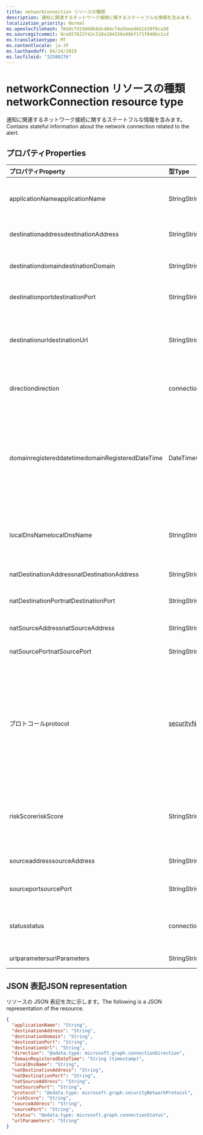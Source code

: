 ```yaml
---
title: networkConnection リソースの種類
description: 通知に関連するネットワーク接続に関するステートフルな情報を含みます。
localization_priority: Normal
ms.openlocfilehash: 78ddcfd19d68b8dcd64c74a5beed6d1430f0ca38
ms.sourcegitcommit: 0ce657622f42c510a104156a96bf1f1f040bc1cd
ms.translationtype: MT
ms.contentlocale: ja-JP
ms.lasthandoff: 04/24/2019
ms.locfileid: "32580276"
---
```

# <a name="networkconnection-resource-type"></a><span data-ttu-id="92399-103">networkConnection リソースの種類</span><span class="sxs-lookup"><span data-stu-id="92399-103">networkConnection resource type</span></span>

<span data-ttu-id="92399-104">通知に関連するネットワーク接続に関するステートフルな情報を含みます。</span><span class="sxs-lookup"><span data-stu-id="92399-104">Contains stateful information about the network connection related to the alert.</span></span>

## <a name="properties"></a><span data-ttu-id="92399-105">プロパティ</span><span class="sxs-lookup"><span data-stu-id="92399-105">Properties</span></span>

| <span data-ttu-id="92399-106">プロパティ</span><span class="sxs-lookup"><span data-stu-id="92399-106">Property</span></span>   | <span data-ttu-id="92399-107">型</span><span class="sxs-lookup"><span data-stu-id="92399-107">Type</span></span>|<span data-ttu-id="92399-108">説明</span><span class="sxs-lookup"><span data-stu-id="92399-108">Description</span></span>|
|:---------------|:--------|:----------|
|<span data-ttu-id="92399-109">applicationName</span><span class="sxs-lookup"><span data-stu-id="92399-109">applicationName</span></span>|<span data-ttu-id="92399-110">String</span><span class="sxs-lookup"><span data-stu-id="92399-110">String</span></span>|<span data-ttu-id="92399-111">ネットワーク接続を管理しているアプリケーションの名前 (例: Facebook、SMTP など)。</span><span class="sxs-lookup"><span data-stu-id="92399-111">Name of the application managing the network connection (for example, Facebook, SMTP, etc.).</span></span>|
|<span data-ttu-id="92399-112">destinationaddress</span><span class="sxs-lookup"><span data-stu-id="92399-112">destinationAddress</span></span>|<span data-ttu-id="92399-113">String</span><span class="sxs-lookup"><span data-stu-id="92399-113">String</span></span>|<span data-ttu-id="92399-114">宛先 IP アドレス (ネットワーク接続の場合)。</span><span class="sxs-lookup"><span data-stu-id="92399-114">Destination IP address (of the network connection).</span></span>|
|<span data-ttu-id="92399-115">destinationdomain</span><span class="sxs-lookup"><span data-stu-id="92399-115">destinationDomain</span></span>|<span data-ttu-id="92399-116">String</span><span class="sxs-lookup"><span data-stu-id="92399-116">String</span></span>|<span data-ttu-id="92399-117">宛先 URL の宛先ドメイン部分。</span><span class="sxs-lookup"><span data-stu-id="92399-117">Destination domain portion of the destination URL.</span></span> <span data-ttu-id="92399-118">(' www.contoso.com ' など)。</span><span class="sxs-lookup"><span data-stu-id="92399-118">(for example 'www.contoso.com').</span></span>|
|<span data-ttu-id="92399-119">destinationport</span><span class="sxs-lookup"><span data-stu-id="92399-119">destinationPort</span></span>|<span data-ttu-id="92399-120">String</span><span class="sxs-lookup"><span data-stu-id="92399-120">String</span></span>|<span data-ttu-id="92399-121">宛先ポート (ネットワーク接続の場合)。</span><span class="sxs-lookup"><span data-stu-id="92399-121">Destination port (of the network connection).</span></span>|
|<span data-ttu-id="92399-122">destinationurl</span><span class="sxs-lookup"><span data-stu-id="92399-122">destinationUrl</span></span>|<span data-ttu-id="92399-123">String</span><span class="sxs-lookup"><span data-stu-id="92399-123">String</span></span>|<span data-ttu-id="92399-124">ネットワーク接続 URL/URI 文字列。パラメーターを除外します。</span><span class="sxs-lookup"><span data-stu-id="92399-124">Network connection URL/URI string - excluding parameters.</span></span> <span data-ttu-id="92399-125">(' www.contoso.com/products/default.html ' など)</span><span class="sxs-lookup"><span data-stu-id="92399-125">(for example 'www.contoso.com/products/default.html')</span></span>|
|<span data-ttu-id="92399-126">direction</span><span class="sxs-lookup"><span data-stu-id="92399-126">direction</span></span>|<span data-ttu-id="92399-127">connectionDirection</span><span class="sxs-lookup"><span data-stu-id="92399-127">connectionDirection</span></span>|<span data-ttu-id="92399-128">ネットワーク接続の方向。</span><span class="sxs-lookup"><span data-stu-id="92399-128">Network connection direction.</span></span> <span data-ttu-id="92399-129">可能な値は `unknown`、`inbound`、`outbound` です。</span><span class="sxs-lookup"><span data-stu-id="92399-129">Possible values are: `unknown`, `inbound`, `outbound`.</span></span>|
|<span data-ttu-id="92399-130">domainregistereddatetime</span><span class="sxs-lookup"><span data-stu-id="92399-130">domainRegisteredDateTime</span></span>|<span data-ttu-id="92399-131">DateTimeOffset</span><span class="sxs-lookup"><span data-stu-id="92399-131">DateTimeOffset</span></span>|<span data-ttu-id="92399-132">宛先ドメインが登録された日付。</span><span class="sxs-lookup"><span data-stu-id="92399-132">Date when the destination domain was registered.</span></span> <span data-ttu-id="92399-133">Timestamp 型は、ISO 8601 形式を使用して日付と時刻の情報を表し、必ず UTC 時間です。</span><span class="sxs-lookup"><span data-stu-id="92399-133">The Timestamp type represents date and time information using ISO 8601 format and is always in UTC time.</span></span> <span data-ttu-id="92399-134">たとえば、2014 年 1 月 1 日午前 0 時 (UTC) は、次のようになります。`'2014-01-01T00:00:00Z'`</span><span class="sxs-lookup"><span data-stu-id="92399-134">For example, midnight UTC on Jan 1, 2014 would look like this: `'2014-01-01T00:00:00Z'`</span></span>|
|<span data-ttu-id="92399-135">localDnsName</span><span class="sxs-lookup"><span data-stu-id="92399-135">localDnsName</span></span>|<span data-ttu-id="92399-136">String</span><span class="sxs-lookup"><span data-stu-id="92399-136">String</span></span>|<span data-ttu-id="92399-137">ホストのローカル dns キャッシュに表示されるローカル dns 名解決方法 (たとえば、' hosts ' ファイルが改ざんされた場合)。</span><span class="sxs-lookup"><span data-stu-id="92399-137">The local DNS name resolution as it appears in the host's local DNS cache (for example, in case the 'hosts' file was tampered with).</span></span>|
|<span data-ttu-id="92399-138">natDestinationAddress</span><span class="sxs-lookup"><span data-stu-id="92399-138">natDestinationAddress</span></span>|<span data-ttu-id="92399-139">String</span><span class="sxs-lookup"><span data-stu-id="92399-139">String</span></span>|<span data-ttu-id="92399-140">ネットワークアドレス変換先 IP アドレス。</span><span class="sxs-lookup"><span data-stu-id="92399-140">Network Address Translation destination IP address.</span></span>|
|<span data-ttu-id="92399-141">natDestinationPort</span><span class="sxs-lookup"><span data-stu-id="92399-141">natDestinationPort</span></span>|<span data-ttu-id="92399-142">String</span><span class="sxs-lookup"><span data-stu-id="92399-142">String</span></span>|<span data-ttu-id="92399-143">ネットワークアドレス変換先ポート。</span><span class="sxs-lookup"><span data-stu-id="92399-143">Network Address Translation destination port.</span></span>|
|<span data-ttu-id="92399-144">natSourceAddress</span><span class="sxs-lookup"><span data-stu-id="92399-144">natSourceAddress</span></span>|<span data-ttu-id="92399-145">String</span><span class="sxs-lookup"><span data-stu-id="92399-145">String</span></span>|<span data-ttu-id="92399-146">ネットワークアドレス変換の送信元 IP アドレス。</span><span class="sxs-lookup"><span data-stu-id="92399-146">Network Address Translation source IP address.</span></span>|
|<span data-ttu-id="92399-147">natSourcePort</span><span class="sxs-lookup"><span data-stu-id="92399-147">natSourcePort</span></span>|<span data-ttu-id="92399-148">String</span><span class="sxs-lookup"><span data-stu-id="92399-148">String</span></span>|<span data-ttu-id="92399-149">ネットワークアドレス変換元ポート。</span><span class="sxs-lookup"><span data-stu-id="92399-149">Network Address Translation source port.</span></span>|
|<span data-ttu-id="92399-150">プロトコール</span><span class="sxs-lookup"><span data-stu-id="92399-150">protocol</span></span>|[<span data-ttu-id="92399-151">securityNetworkProtocol</span><span class="sxs-lookup"><span data-stu-id="92399-151">securityNetworkProtocol</span></span>](securitynetworkprotocol.md)|<span data-ttu-id="92399-152">ネットワークプロトコル。</span><span class="sxs-lookup"><span data-stu-id="92399-152">Network protocol.</span></span> <span data-ttu-id="92399-153">可能な値: `unknown`、 `ip` `icmp` `igmp` `ggp` `ipv4` `tcp` `pup` `udp` `idp` `ipv6` `ipv6RoutingHeader`、、、、、、、、、、、、 `ipv6FragmentHeader` `ipSecEncapsulatingSecurityPayload` `ipSecAuthenticationHeader` `icmpV6` `ipv6NoNextHeader` `ipv6DestinationOptions` `nd`, `raw`, `ipx`, `spx`, `spxII`.</span><span class="sxs-lookup"><span data-stu-id="92399-153">Possible values are: `unknown`, `ip`, `icmp`, `igmp`, `ggp`, `ipv4`, `tcp`, `pup`, `udp`, `idp`, `ipv6`, `ipv6RoutingHeader`, `ipv6FragmentHeader`, `ipSecEncapsulatingSecurityPayload`, `ipSecAuthenticationHeader`, `icmpV6`, `ipv6NoNextHeader`, `ipv6DestinationOptions`, `nd`, `raw`, `ipx`, `spx`, `spxII`.</span></span>|
|<span data-ttu-id="92399-154">riskScore</span><span class="sxs-lookup"><span data-stu-id="92399-154">riskScore</span></span>|<span data-ttu-id="92399-155">String</span><span class="sxs-lookup"><span data-stu-id="92399-155">String</span></span>|<span data-ttu-id="92399-156">プロバイダーが生成/計算したネットワーク接続のリスクスコア。</span><span class="sxs-lookup"><span data-stu-id="92399-156">Provider generated/calculated risk score of the network connection.</span></span> <span data-ttu-id="92399-157">推奨値の範囲0-1。パーセンテージに相当します。</span><span class="sxs-lookup"><span data-stu-id="92399-157">Recommended value range of 0-1, which equates to a percentage.</span></span>|
|<span data-ttu-id="92399-158">sourceaddress</span><span class="sxs-lookup"><span data-stu-id="92399-158">sourceAddress</span></span>|<span data-ttu-id="92399-159">String</span><span class="sxs-lookup"><span data-stu-id="92399-159">String</span></span>|<span data-ttu-id="92399-160">ソース (起点) IP アドレス (ネットワーク接続の場合)。</span><span class="sxs-lookup"><span data-stu-id="92399-160">Source (i.e. origin) IP address (of the network connection).</span></span>|
|<span data-ttu-id="92399-161">sourceport</span><span class="sxs-lookup"><span data-stu-id="92399-161">sourcePort</span></span>|<span data-ttu-id="92399-162">String</span><span class="sxs-lookup"><span data-stu-id="92399-162">String</span></span>|<span data-ttu-id="92399-163">ソース (起点) IP ポート (ネットワーク接続の場合)。</span><span class="sxs-lookup"><span data-stu-id="92399-163">Source (i.e. origin) IP port (of the network connection).</span></span>|
|<span data-ttu-id="92399-164">status</span><span class="sxs-lookup"><span data-stu-id="92399-164">status</span></span>|<span data-ttu-id="92399-165">connectionStatus</span><span class="sxs-lookup"><span data-stu-id="92399-165">connectionStatus</span></span>|<span data-ttu-id="92399-166">ネットワーク接続の状態。</span><span class="sxs-lookup"><span data-stu-id="92399-166">Network connection status.</span></span> <span data-ttu-id="92399-167">可能な値は、`unknown`、`attempted`、`succeeded`、`blocked`、`failed` です。</span><span class="sxs-lookup"><span data-stu-id="92399-167">Possible values are: `unknown`, `attempted`, `succeeded`, `blocked`, `failed`.</span></span>|
|<span data-ttu-id="92399-168">urlparameters</span><span class="sxs-lookup"><span data-stu-id="92399-168">urlParameters</span></span>|<span data-ttu-id="92399-169">String</span><span class="sxs-lookup"><span data-stu-id="92399-169">String</span></span>|<span data-ttu-id="92399-170">宛先 URL のパラメーター (サフィックス)。</span><span class="sxs-lookup"><span data-stu-id="92399-170">Parameters (suffix) of the destination URL.</span></span>|

## <a name="json-representation"></a><span data-ttu-id="92399-171">JSON 表記</span><span class="sxs-lookup"><span data-stu-id="92399-171">JSON representation</span></span>

<span data-ttu-id="92399-172">リソースの JSON 表記を次に示します。</span><span class="sxs-lookup"><span data-stu-id="92399-172">The following is a JSON representation of the resource.</span></span>

<!-- {
  "blockType": "resource",
  "optionalProperties": [

  ],
  "@odata.type": "microsoft.graph.networkConnection"
}-->

```json
{
  "applicationName": "String",
  "destinationAddress": "String",
  "destinationDomain": "String",
  "destinationPort": "String",
  "destinationUrl": "String",
  "direction": "@odata.type: microsoft.graph.connectionDirection",
  "domainRegisteredDateTime": "String (timestamp)",
  "localDnsName": "String",
  "natDestinationAddress": "String",
  "natDestinationPort": "String",
  "natSourceAddress": "String",
  "natSourcePort": "String",
  "protocol": "@odata.type: microsoft.graph.securityNetworkProtocol",
  "riskScore": "String",
  "sourceAddress": "String",
  "sourcePort": "String",
  "status": "@odata.type: microsoft.graph.connectionStatus",
  "urlParameters": "String"
}

```

<!-- uuid: 8fcb5dbc-d5aa-4681-8e31-b001d5168d79
2015-10-25 14:57:30 UTC -->
<!-- {
  "type": "#page.annotation",
  "description": "networkConnection resource",
  "keywords": "",
  "section": "documentation",
  "tocPath": ""
}-->
